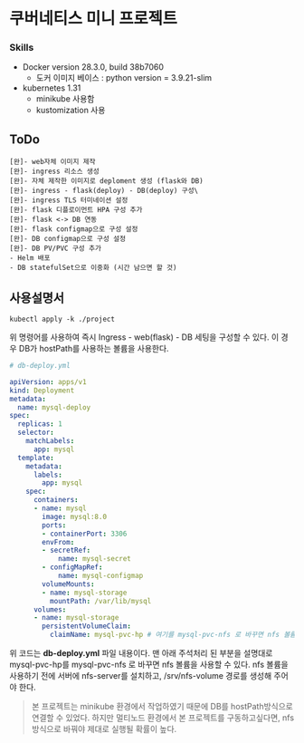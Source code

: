 # 쿠버네티스 미니 프로젝트
### Skills
- Docker version 28.3.0, build 38b7060
  - 도커 이미지 베이스 : python version = 3.9.21-slim
- kubernetes 1.31
    - minikube 사용함
    - kustomization 사용

## ToDo
```
[완]- web자체 이미지 제작
[완]- ingress 리소스 생성
[완]- 자체 제작한 이미지로 deploment 생성 (flask와 DB)
[완]- ingress - flask(deploy) - DB(deploy) 구성\
[완]- ingress TLS 터미네이션 설정
[완]- flask 디플로이먼트 HPA 구성 추가
[완]- flask <-> DB 연동
[완]- flask configmap으로 구성 설정
[완]- DB configmap으로 구성 설정
[완]- DB PV/PVC 구성 추가
- Helm 배포
- DB statefulSet으로 이중화 (시간 남으면 할 것)
```

## 사용설명서
```
kubectl apply -k ./project
```
위 명령어를 사용하여 즉시 Ingress - web(flask) - DB 세팅을 구성할 수 있다.
이 경우 DB가 hostPath를 사용하는 볼륨을 사용한다.

```yaml
# db-deploy.yml

apiVersion: apps/v1
kind: Deployment
metadata:
  name: mysql-deploy
spec:
  replicas: 1
  selector:
    matchLabels:
      app: mysql
  template:
    metadata:
      labels:
        app: mysql
    spec:
      containers:
      - name: mysql
        image: mysql:8.0
        ports:
        - containerPort: 3306
        envFrom:
        - secretRef:
            name: mysql-secret
        - configMapRef:
            name: mysql-configmap
        volumeMounts:
        - name: mysql-storage
          mountPath: /var/lib/mysql
      volumes:
      - name: mysql-storage
        persistentVolumeClaim:
          claimName: mysql-pvc-hp # 여기를 mysql-pvc-nfs 로 바꾸면 nfs 볼륨을 사용할 수 있다!
```
위 코드는 **db-deploy.yml** 파일 내용이다.
맨 아래 주석처리 된 부분을 설명대로 mysql-pvc-hp를 mysql-pvc-nfs 로 바꾸면 nfs 볼륨을 사용할 수 있다. 
nfs 볼륨을 사용하기 전에 서버에 nfs-server를 설치하고, /srv/nfs-volume 경로를 생성해 주어야 한다.

> 본 프로젝트는 minikube 환경에서 작업하였기 때문에 DB를 hostPath방식으로 연결할 수 있었다.
> 하지만 멀티노드 환경에서 본 프로젝트를 구동하고싶다면, nfs 방식으로 바꿔야 제대로 실행될 확률이 높다.

